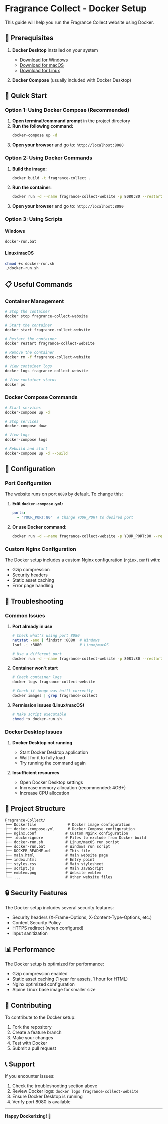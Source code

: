 # Fragrance Collect - Docker Setup

This guide will help you run the Fragrance Collect website using Docker.

## 🐳 Prerequisites

1. **Docker Desktop** installed on your system
   - [Download for Windows](https://docs.docker.com/desktop/install/windows-install/)
   - [Download for macOS](https://docs.docker.com/desktop/install/mac-install/)
   - [Download for Linux](https://docs.docker.com/desktop/install/linux-install/)

2. **Docker Compose** (usually included with Docker Desktop)

## 🚀 Quick Start

### Option 1: Using Docker Compose (Recommended)

1. **Open terminal/command prompt** in the project directory
2. **Run the following command:**
   ```bash
   docker-compose up -d
   ```
3. **Open your browser** and go to: `http://localhost:8080`

### Option 2: Using Docker Commands

1. **Build the image:**
   ```bash
   docker build -t fragrance-collect .
   ```

2. **Run the container:**
   ```bash
   docker run -d --name fragrance-collect-website -p 8080:80 --restart unless-stopped fragrance-collect
   ```

3. **Open your browser** and go to: `http://localhost:8080`

### Option 3: Using Scripts

#### Windows
```bash
docker-run.bat
```

#### Linux/macOS
```bash
chmod +x docker-run.sh
./docker-run.sh
```

## 📋 Useful Commands

### Container Management
```bash
# Stop the container
docker stop fragrance-collect-website

# Start the container
docker start fragrance-collect-website

# Restart the container
docker restart fragrance-collect-website

# Remove the container
docker rm -f fragrance-collect-website

# View container logs
docker logs fragrance-collect-website

# View container status
docker ps
```

### Docker Compose Commands
```bash
# Start services
docker-compose up -d

# Stop services
docker-compose down

# View logs
docker-compose logs

# Rebuild and start
docker-compose up -d --build
```

## 🔧 Configuration

### Port Configuration
The website runs on port `8080` by default. To change this:

1. **Edit `docker-compose.yml`:**
   ```yaml
   ports:
     - "YOUR_PORT:80"  # Change YOUR_PORT to desired port
   ```

2. **Or use Docker command:**
   ```bash
   docker run -d --name fragrance-collect-website -p YOUR_PORT:80 --restart unless-stopped fragrance-collect
   ```

### Custom Nginx Configuration
The Docker setup includes a custom Nginx configuration (`nginx.conf`) with:
- Gzip compression
- Security headers
- Static asset caching
- Error page handling

## 🐛 Troubleshooting

### Common Issues

1. **Port already in use**
   ```bash
   # Check what's using port 8080
   netstat -ano | findstr :8080  # Windows
   lsof -i :8080                 # Linux/macOS
   
   # Use a different port
   docker run -d --name fragrance-collect-website -p 8081:80 --restart unless-stopped fragrance-collect
   ```

2. **Container won't start**
   ```bash
   # Check container logs
   docker logs fragrance-collect-website
   
   # Check if image was built correctly
   docker images | grep fragrance-collect
   ```

3. **Permission issues (Linux/macOS)**
   ```bash
   # Make script executable
   chmod +x docker-run.sh
   ```

### Docker Desktop Issues

1. **Docker Desktop not running**
   - Start Docker Desktop application
   - Wait for it to fully load
   - Try running the command again

2. **Insufficient resources**
   - Open Docker Desktop settings
   - Increase memory allocation (recommended: 4GB+)
   - Increase CPU allocation

## 📁 Project Structure

```
Fragrance-Collect/
├── Dockerfile              # Docker image configuration
├── docker-compose.yml      # Docker Compose configuration
├── nginx.conf             # Custom Nginx configuration
├── .dockerignore          # Files to exclude from Docker build
├── docker-run.sh          # Linux/macOS run script
├── docker-run.bat         # Windows run script
├── DOCKER_README.md       # This file
├── main.html              # Main website page
├── index.html             # Entry point
├── styles.css             # Main stylesheet
├── script.js              # Main JavaScript
├── emblem.png             # Website emblem
└── ...                    # Other website files
```

## 🔒 Security Features

The Docker setup includes several security features:
- Security headers (X-Frame-Options, X-Content-Type-Options, etc.)
- Content Security Policy
- HTTPS redirect (when configured)
- Input sanitization

## 📊 Performance

The Docker setup is optimized for performance:
- Gzip compression enabled
- Static asset caching (1 year for assets, 1 hour for HTML)
- Nginx optimized configuration
- Alpine Linux base image for smaller size

## 🤝 Contributing

To contribute to the Docker setup:
1. Fork the repository
2. Create a feature branch
3. Make your changes
4. Test with Docker
5. Submit a pull request

## 📞 Support

If you encounter issues:
1. Check the troubleshooting section above
2. Review Docker logs: `docker logs fragrance-collect-website`
3. Ensure Docker Desktop is running
4. Verify port 8080 is available

---

**Happy Dockerizing! 🐳** 